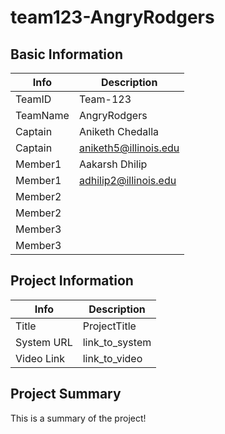 # team123-AngryRodgers

## Basic Information

|   Info      |        Description     |
| ----------- | ---------------------- |
| TeamID      |        Team-123        |
| TeamName    |       AngryRodgers     |
| Captain     |     Aniketh Chedalla   |
| Captain     |  aniketh5@illinois.edu |
| Member1     |     Aakarsh Dhilip     |
| Member1     | adhilip2@illinois.edu  |
| Member2     |                        |
| Member2     |                        |
| Member3     |                        |
| Member3     |                        |

## Project Information

|   Info      |        Description     |
| ----------- | ---------------------- |
|  Title      |       ProjectTitle     |
| System URL  |      link_to_system    |
| Video Link  |      link_to_video     |

## Project Summary

This is a summary of the project!
